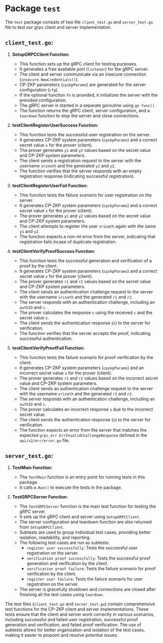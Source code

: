 # Package `test`

The `test` package consists of two file `client_test.go` and `server_test.go` file to test our grpc client and server implementation.

## `client_test.go`:

1. **SetupGRPCClient Function:**
   - This function sets up the gRPC client for testing purposes.
   - It generates a free available port (`listener`) for the gRPC server.
   - The client and server communicate via an insecure connection (`insecure.NewCredentials()`).
   - CP-ZKP parameters (`cpzkpParams`) are generated for the server configuration (`cfg`).
   - If the optional function `fn` is provided, it initializes the server with the provided configuration.
   - The gRPC server is started in a separate goroutine using `go func()`.
   - The function returns the gRPC client, server configuration, and a `teardown` function to stop the server and close connections.

2. **testClientRegisterUserSuccess Function:**
   - This function tests the successful user registration on the server.
   - It generates CP-ZKP system parameters (`cpzkpParams`) and a correct secret value `x` for the prover (client).
   - The prover generates `y1` and `y2` values based on the secret value and CP-ZKP system parameters.
   - The client sends a registration request to the server with the username `srinath` and the generated `y1` and `y2`.
   - The function verifies that the server responds with an empty registration response (indicating successful registration).

3. **testClientRegisterUserFail Function:**
   - This function tests the failure scenario for user registration on the server.
   - It generates CP-ZKP system parameters (`cpzkpParams`) and a correct secret value `x` for the prover (client).
   - The prover generates `y1` and `y2` values based on the secret value and CP-ZKP system parameters.
   - The client attempts to register the user `srinath` again with the same `y1` and `y2`.
   - The function expects a non-nil error from the server, indicating that registration fails incase of duplicate registration.

4. **testClientVerifyProofSuccess Function:**
   - This function tests the successful generation and verification of a proof by the client.
   - It generates CP-ZKP system parameters (`cpzkpParams`) and a correct secret value `x` for the prover (client).
   - The prover generates `r1` and `r2` values based on the secret value and CP-ZKP system parameters.
   - The client sends an authentication challenge request to the server with the username `srinath` and the generated `r1` and `r2`.
   - The server responds with an authentication challenge, including an `authID` and `c`.
   - The prover calculates the response `s` using the received `c` and the secret value `x`.
   - The client sends the authentication response (`s`) to the server for verification.
   - The function verifies that the server accepts the proof, indicating successful authentication.

5. **testClientVerifyProofFail Function:**
   - This function tests the failure scenario for proof verification by the client.
   - It generates CP-ZKP system parameters (`cpzkpParams`) and an incorrect secret value `x` for the prover (client).
   - The prover generates `r1` and `r2` values based on the incorrect secret value and CP-ZKP system parameters.
   - The client sends an authentication challenge request to the server with the username `srinath` and the generated `r1` and `r2`.
   - The server responds with an authentication challenge, including an `authID` and `c`.
   - The prover calculates an incorrect response `s` due to the incorrect secret value.
   - The client sends the authentication response (`s`) to the server for verification.
   - The function expects an error from the server that matches the expected `grpc_err.ErrInvalidChallengeResponse` defined in the `api/v2/err/error.go` file.

## `server_test.go`:

1. **TestMain Function:**
   - The `TestMain` function is an entry point for running tests in this package.
   - It calls `m.Run()` to execute the tests in the package.

2. **TestGRPCServer Function:**
   - The `TestGRPCServer` function is the main test function for testing the gRPC server.
   - It sets up the gRPC client and server using `SetupGRPCClient`.
   - The server configuration and teardown function are also returned from `SetupGRPCClient`.
   - Subtests are used to group individual test cases, providing better isolation, readability, and reporting.
   - The following test cases are run as subtests:
     - `register user successfully`: Tests the successful user registration on the server.
     - `verification proof successfully`: Tests the successful proof generation and verification by the client.
     - `verification proof failure`: Tests the failure scenario for proof verification by the client.
     - `register user failure`: Tests the failure scenario for user registration on the server.
   - The server is gracefully shutdown and connections are closed after finishing all the test cases using `teardown`.


The test files (`client_test.go` and `server_test.go`) contain comprehensive test functions for the CP-ZKP client and server implementations. These tests ensure that the client and server work correctly in various scenarios, including successful and failed user registration, successful proof generation and verification, and failed proof verification. The use of subtests allows for better organization and isolation of the test cases, making it easier to pinpoint and resolve potential issues.
